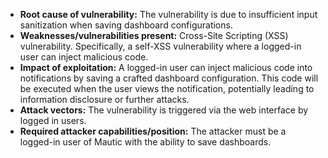 - **Root cause of vulnerability:**  The vulnerability is due to insufficient input sanitization when saving dashboard configurations.
- **Weaknesses/vulnerabilities present:** Cross-Site Scripting (XSS) vulnerability. Specifically, a self-XSS vulnerability where a logged-in user can inject malicious code.
- **Impact of exploitation:** A logged-in user can inject malicious code into notifications by saving a crafted dashboard configuration. This code will be executed when the user views the notification, potentially leading to information disclosure or further attacks.
- **Attack vectors:** The vulnerability is triggered via the web interface by logged in users.
- **Required attacker capabilities/position:** The attacker must be a logged-in user of Mautic with the ability to save dashboards.